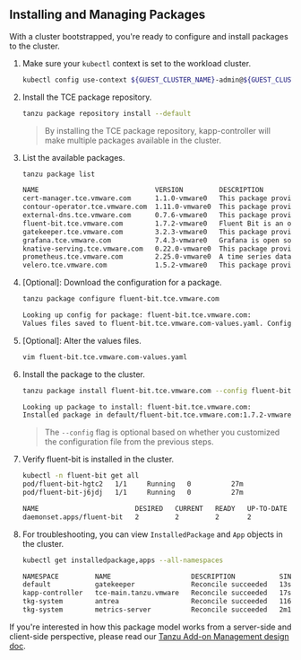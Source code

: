 ## Installing and Managing Packages

With a cluster bootstrapped, you're ready to configure and install packages to the cluster.

1. Make sure your `kubectl` context is set to the workload cluster.

    ```sh
    kubectl config use-context ${GUEST_CLUSTER_NAME}-admin@${GUEST_CLUSTER_NAME}
    ```

1. Install the TCE package repository.

    ```sh
    tanzu package repository install --default
    ```

   > By installing the TCE package repository, kapp-controller will make multiple packages available in the cluster.

1. List the available packages.

    ```md
    tanzu package list

    NAME                             VERSION         DESCRIPTION
    cert-manager.tce.vmware.com      1.1.0-vmware0   This package provides certificate management functionality.
    contour-operator.tce.vmware.com  1.11.0-vmware0  This package provides an ingress controller.
    external-dns.tce.vmware.com      0.7.6-vmware0   This package provides external DNS capabilities.
    fluent-bit.tce.vmware.com        1.7.2-vmware0   Fluent Bit is an open source Log Processor and Forwarder.
    gatekeeper.tce.vmware.com        3.2.3-vmware0   This package provides custom admission control.
    grafana.tce.vmware.com           7.4.3-vmware0   Grafana is open source visualization and analytics software.
    knative-serving.tce.vmware.com   0.22.0-vmware0  This package provides serverless functionality.
    prometheus.tce.vmware.com        2.25.0-vmware0  A time series database for your metrics.
    velero.tce.vmware.com            1.5.2-vmware0   This package provides disaster recovery capabilities.
    ```

1. [Optional]: Download the configuration for a package.

   ```md
   tanzu package configure fluent-bit.tce.vmware.com

   Looking up config for package: fluent-bit.tce.vmware.com:
   Values files saved to fluent-bit.tce.vmware.com-values.yaml. Configure this file before installing the package.
   ```

1. [Optional]: Alter the values files.

   ```sh
   vim fluent-bit.tce.vmware.com-values.yaml
   ```

1. Install the package to the cluster.

    ```sh
    tanzu package install fluent-bit.tce.vmware.com --config fluent-bit.tce.vmware.com-values.yaml

    Looking up package to install: fluent-bit.tce.vmware.com:
    Installed package in default/fluent-bit.tce.vmware.com:1.7.2-vmware0
   ```

   > The `--config` flag is optional based on whether you customized the configuration file from the previous steps.

1. Verify fluent-bit is installed in the cluster.

    ```sh
    kubectl -n fluent-bit get all
    pod/fluent-bit-hgtc2   1/1     Running   0          27m
    pod/fluent-bit-j6jdj   1/1     Running   0          27m

    NAME                        DESIRED   CURRENT   READY   UP-TO-DATE   AVAILABLE   NODE SELECTOR   AGE
    daemonset.apps/fluent-bit   2         2         2       2            2           <none>          27m
    ```

1. For troubleshooting, you can view `InstalledPackage` and `App` objects in the cluster.

    ```sh
    kubectl get installedpackage,apps --all-namespaces

    NAMESPACE         NAME                    DESCRIPTION           SINCE-DEPLOY   AGE
    default           gatekeeper              Reconcile succeeded   13s            16s
    kapp-controller   tce-main.tanzu.vmware   Reconcile succeeded   17s            2m
    tkg-system        antrea                  Reconcile succeeded   116s           19h
    tkg-system        metrics-server          Reconcile succeeded   2m10s          19h
    ```

If you're interested in how this package model works from a server-side and client-side perspective, please read our
[Tanzu Add-on Management design doc](./designs/tanzu-addon-management.md).

